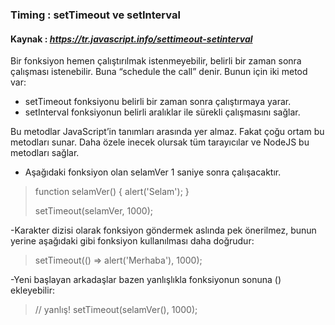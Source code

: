 ### Timing : setTimeout ve setInterval
#### Kaynak : ***https://tr.javascript.info/settimeout-setinterval***

Bir fonksiyon hemen çalıştırılmak istenmeyebilir, belirli bir zaman sonra çalışması istenebilir. Buna “schedule the call” denir.
Bunun için iki metod var:

- setTimeout fonksiyonu belirli bir zaman sonra çalıştırmaya yarar.
- setInterval fonksiyonun belirli aralıklar ile sürekli çalışmasını sağlar.

Bu metodlar JavaScript’in tanımları arasında yer almaz. Fakat çoğu ortam bu metodları sunar. Daha özele inecek olursak tüm tarayıcılar ve NodeJS bu metodları sağlar.

- Aşağıdaki fonksiyon olan selamVer 1 saniye sonra çalışacaktır.
>function selamVer() {
>  alert('Selam');
>}
>
>setTimeout(selamVer, 1000);

-Karakter dizisi olarak fonksiyon göndermek aslında pek önerilmez, bunun yerine aşağıdaki gibi fonksiyon kullanılması daha doğrudur:
>setTimeout(() => alert('Merhaba'), 1000);

-Yeni başlayan arkadaşlar bazen yanlışlıkla fonksiyonun sonuna () ekleyebilir:
>// yanlış!
>setTimeout(selamVer(), 1000);

